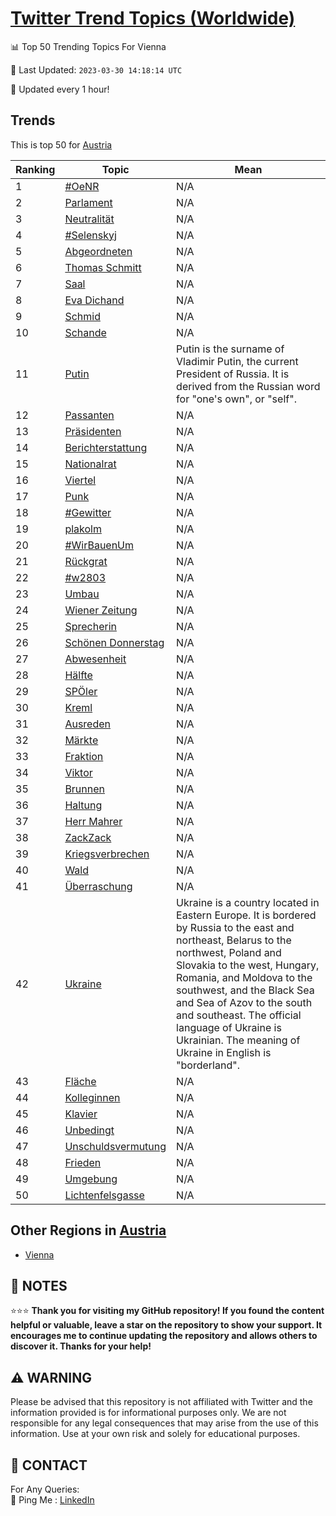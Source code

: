 [Twitter Trend Topics (Worldwide)](https://github.com/ErcinDedeoglu/Twitter-Trend-Topics)
==========


📊 Top 50 Trending Topics For Vienna

📆 Last Updated: `2023-03-30 14:18:14 UTC`

🔧 Updated every 1 hour!


## Trends

This is top 50 for [Austria](</Austria>)

| Ranking | Topic | Mean |
| ------- | ------------ | ------------ |
| 1 | [#OeNR](http://twitter.com/search?q=%23OeNR) | N/A |
| 2 | [Parlament](http://twitter.com/search?q=Parlament) | N/A |
| 3 | [Neutralität](http://twitter.com/search?q=Neutralit%c3%a4t) | N/A |
| 4 | [#Selenskyj](http://twitter.com/search?q=%23Selenskyj) | N/A |
| 5 | [Abgeordneten](http://twitter.com/search?q=Abgeordneten) | N/A |
| 6 | [Thomas Schmitt](http://twitter.com/search?q=Thomas+Schmitt) | N/A |
| 7 | [Saal](http://twitter.com/search?q=Saal) | N/A |
| 8 | [Eva Dichand](http://twitter.com/search?q=Eva+Dichand) | N/A |
| 9 | [Schmid](http://twitter.com/search?q=Schmid) | N/A |
| 10 | [Schande](http://twitter.com/search?q=Schande) | N/A |
| 11 | [Putin](http://twitter.com/search?q=Putin) | Putin is the surname of Vladimir Putin, the current President of Russia. It is derived from the Russian word for "one's own", or "self". |
| 12 | [Passanten](http://twitter.com/search?q=Passanten) | N/A |
| 13 | [Präsidenten](http://twitter.com/search?q=Pr%c3%a4sidenten) | N/A |
| 14 | [Berichterstattung](http://twitter.com/search?q=Berichterstattung) | N/A |
| 15 | [Nationalrat](http://twitter.com/search?q=Nationalrat) | N/A |
| 16 | [Viertel](http://twitter.com/search?q=Viertel) | N/A |
| 17 | [Punk](http://twitter.com/search?q=Punk) | N/A |
| 18 | [#Gewitter](http://twitter.com/search?q=%23Gewitter) | N/A |
| 19 | [plakolm](http://twitter.com/search?q=plakolm) | N/A |
| 20 | [#WirBauenUm](http://twitter.com/search?q=%23WirBauenUm) | N/A |
| 21 | [Rückgrat](http://twitter.com/search?q=R%c3%bcckgrat) | N/A |
| 22 | [#w2803](http://twitter.com/search?q=%23w2803) | N/A |
| 23 | [Umbau](http://twitter.com/search?q=Umbau) | N/A |
| 24 | [Wiener Zeitung](http://twitter.com/search?q=Wiener+Zeitung) | N/A |
| 25 | [Sprecherin](http://twitter.com/search?q=Sprecherin) | N/A |
| 26 | [Schönen Donnerstag](http://twitter.com/search?q=Sch%c3%b6nen+Donnerstag) | N/A |
| 27 | [Abwesenheit](http://twitter.com/search?q=Abwesenheit) | N/A |
| 28 | [Hälfte](http://twitter.com/search?q=H%c3%a4lfte) | N/A |
| 29 | [SPÖler](http://twitter.com/search?q=SP%c3%96ler) | N/A |
| 30 | [Kreml](http://twitter.com/search?q=Kreml) | N/A |
| 31 | [Ausreden](http://twitter.com/search?q=Ausreden) | N/A |
| 32 | [Märkte](http://twitter.com/search?q=M%c3%a4rkte) | N/A |
| 33 | [Fraktion](http://twitter.com/search?q=Fraktion) | N/A |
| 34 | [Viktor](http://twitter.com/search?q=Viktor) | N/A |
| 35 | [Brunnen](http://twitter.com/search?q=Brunnen) | N/A |
| 36 | [Haltung](http://twitter.com/search?q=Haltung) | N/A |
| 37 | [Herr Mahrer](http://twitter.com/search?q=Herr+Mahrer) | N/A |
| 38 | [ZackZack](http://twitter.com/search?q=ZackZack) | N/A |
| 39 | [Kriegsverbrechen](http://twitter.com/search?q=Kriegsverbrechen) | N/A |
| 40 | [Wald](http://twitter.com/search?q=Wald) | N/A |
| 41 | [Überraschung](http://twitter.com/search?q=%c3%9cberraschung) | N/A |
| 42 | [Ukraine](http://twitter.com/search?q=Ukraine) | Ukraine is a country located in Eastern Europe. It is bordered by Russia to the east and northeast, Belarus to the northwest, Poland and Slovakia to the west, Hungary, Romania, and Moldova to the southwest, and the Black Sea and Sea of Azov to the south and southeast. The official language of Ukraine is Ukrainian. The meaning of Ukraine in English is "borderland". |
| 43 | [Fläche](http://twitter.com/search?q=Fl%c3%a4che) | N/A |
| 44 | [Kolleginnen](http://twitter.com/search?q=Kolleginnen) | N/A |
| 45 | [Klavier](http://twitter.com/search?q=Klavier) | N/A |
| 46 | [Unbedingt](http://twitter.com/search?q=Unbedingt) | N/A |
| 47 | [Unschuldsvermutung](http://twitter.com/search?q=Unschuldsvermutung) | N/A |
| 48 | [Frieden](http://twitter.com/search?q=Frieden) | N/A |
| 49 | [Umgebung](http://twitter.com/search?q=Umgebung) | N/A |
| 50 | [Lichtenfelsgasse](http://twitter.com/search?q=Lichtenfelsgasse) | N/A |



## Other Regions in [Austria](</Austria>)

* [Vienna](</Austria/Vienna.md>)



## 📝 NOTES

⭐⭐⭐ **Thank you for visiting my GitHub repository! If you found the content helpful or valuable, leave a star on the repository to show your support. It encourages me to continue updating the repository and allows others to discover it. Thanks for your help!**


## ⚠️ WARNING

Please be advised that this repository is not affiliated with Twitter and the information provided is for informational purposes only. We are not responsible for any legal consequences that may arise from the use of this information. Use at your own risk and solely for educational purposes.


## 📨 CONTACT

 For Any Queries:  
            🏓 Ping Me : [LinkedIn](https://www.linkedin.com/in/ercindedeoglu/)
